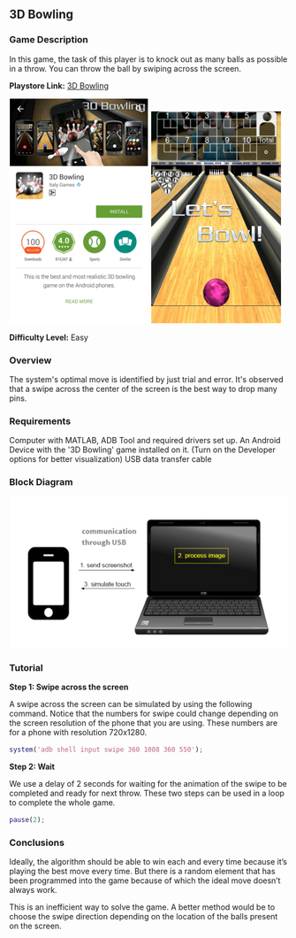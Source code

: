## 3D  Bowling

### Game Description

In this game, the task of this player is to knock out as many balls as possible in a throw. You can throw the ball by swiping across the screen.

**Playstore Link:** [3D Bowling](https://play.google.com/store/apps/details?id=com.threed.bowling&hl=en)

![playstore image](/Images/3dbowlingps.png)
![game](/Images/3dbowlingim.png)

**Difficulty Level:** Easy

### Overview

The system's optimal move is identified by just trial and error. It's observed that a swipe across the center of the screen is the best way to drop many pins.

### Requirements

Computer with MATLAB, ADB Tool and required drivers set up.
An Android Device with the '3D Bowling' game installed on it. (Turn on the Developer options for better visualization)
USB data transfer cable

### Block Diagram
![image](/Images/BlockDiagram.png)


### Tutorial

**Step 1: Swipe across the screen**

A swipe across the screen can be simulated by using the following command. Notice that the numbers for swipe could change depending on the screen resolution of the phone that you are using. These numbers are for a phone with resolution 720x1280.

```MATLAB
system('adb shell input swipe 360 1008 360 550');
```

**Step 2: Wait**

We use a delay of 2 seconds for waiting for the animation of the swipe to be completed and ready for next throw. These two steps can be used in a loop to complete the whole game. 

```MATLAB
pause(2);
```

### Conclusions

Ideally, the algorithm should be able to win each and every time because it’s playing the best move every time. But there is a random element that has been programmed into the game because of which the ideal move doesn’t always work.

This is an inefficient way to solve the game. A better method would be to choose the swipe direction depending on the location of the balls present on the screen.